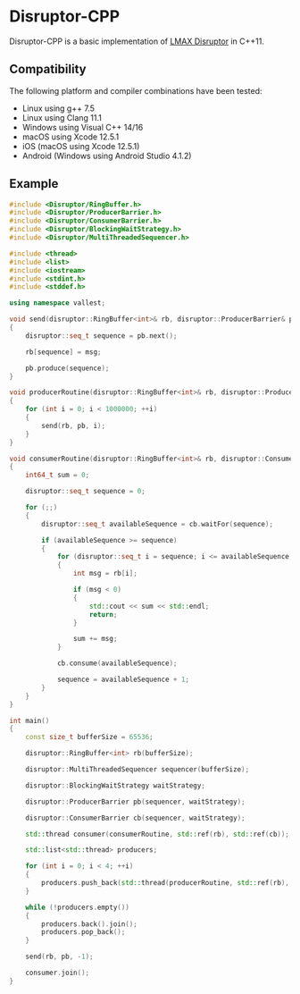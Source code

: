 # Disruptor-CPP

Disruptor-CPP is a basic implementation of [LMAX Disruptor](https://lmax-exchange.github.io/disruptor/disruptor.html) in C++11.



## Compatibility

The following platform and compiler combinations have been tested:

- Linux using g++ 7.5
- Linux using Clang 11.1
- Windows using Visual C++ 14/16
- macOS using Xcode 12.5.1
- iOS (macOS using Xcode 12.5.1)
- Android (Windows using Android Studio 4.1.2)



## Example

```c++
#include <Disruptor/RingBuffer.h>
#include <Disruptor/ProducerBarrier.h>
#include <Disruptor/ConsumerBarrier.h>
#include <Disruptor/BlockingWaitStrategy.h>
#include <Disruptor/MultiThreadedSequencer.h>

#include <thread>
#include <list>
#include <iostream>
#include <stdint.h>
#include <stddef.h>

using namespace vallest;

void send(disruptor::RingBuffer<int>& rb, disruptor::ProducerBarrier& pb, int msg)
{
    disruptor::seq_t sequence = pb.next();

    rb[sequence] = msg;

    pb.produce(sequence);
}

void producerRoutine(disruptor::RingBuffer<int>& rb, disruptor::ProducerBarrier& pb)
{
    for (int i = 0; i < 1000000; ++i)
    {
        send(rb, pb, i);
    }
}

void consumerRoutine(disruptor::RingBuffer<int>& rb, disruptor::ConsumerBarrier& cb)
{
    int64_t sum = 0;

    disruptor::seq_t sequence = 0;

    for (;;)
    {
        disruptor::seq_t availableSequence = cb.waitFor(sequence);

        if (availableSequence >= sequence)
        {
            for (disruptor::seq_t i = sequence; i <= availableSequence; ++i)
            {
                int msg = rb[i];

                if (msg < 0)
                {
                    std::cout << sum << std::endl;
                    return;
                }

                sum += msg;
            }

            cb.consume(availableSequence);

            sequence = availableSequence + 1;
        }
    }
}

int main()
{
    const size_t bufferSize = 65536;

    disruptor::RingBuffer<int> rb(bufferSize);

    disruptor::MultiThreadedSequencer sequencer(bufferSize);

    disruptor::BlockingWaitStrategy waitStrategy;

    disruptor::ProducerBarrier pb(sequencer, waitStrategy);

    disruptor::ConsumerBarrier cb(sequencer, waitStrategy);

    std::thread consumer(consumerRoutine, std::ref(rb), std::ref(cb));

    std::list<std::thread> producers;

    for (int i = 0; i < 4; ++i)
    {
        producers.push_back(std::thread(producerRoutine, std::ref(rb), std::ref(pb)));
    }

    while (!producers.empty())
    {
        producers.back().join();
        producers.pop_back();
    }

    send(rb, pb, -1);

    consumer.join();
}
```

